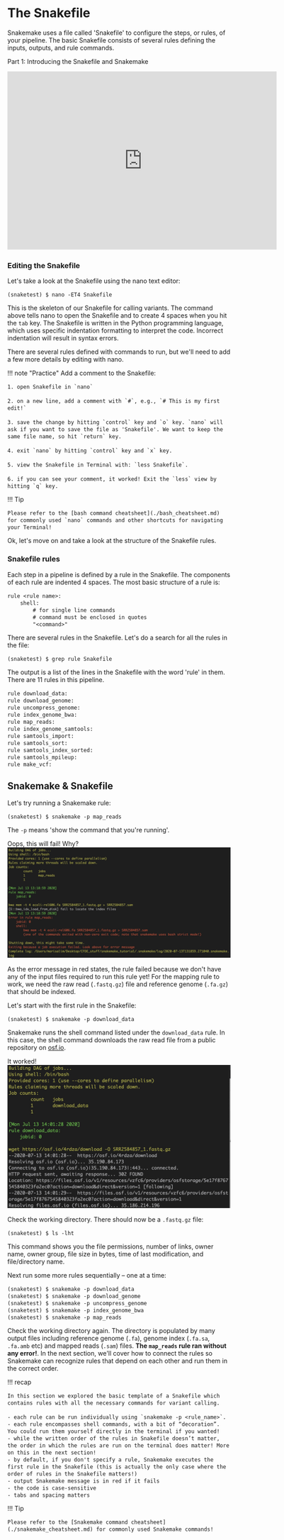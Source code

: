 # The Snakefile

Snakemake uses a file called 'Snakefile' to configure the steps, or rules, of your pipeline. The basic Snakefile consists of several rules defining the inputs, outputs, and rule commands.

Part 1: Introducing the Snakefile and Snakemake

<iframe id="kaltura_player" src="https://cdnapisec.kaltura.com/p/1770401/sp/177040100/embedIframeJs/uiconf_id/29032722/partner_id/1770401?iframeembed=true&playerId=kaltura_player&entry_id=0_843yn8pn&flashvars[mediaProtocol]=rtmp&amp;flashvars[streamerType]=rtmp&amp;flashvars[streamerUrl]=rtmp://www.kaltura.com:1935&amp;flashvars[rtmpFlavors]=1&amp;flashvars[localizationCode]=en&amp;flashvars[leadWithHTML5]=true&amp;flashvars[sideBarContainer.plugin]=true&amp;flashvars[sideBarContainer.position]=left&amp;flashvars[sideBarContainer.clickToClose]=true&amp;flashvars[chapters.plugin]=true&amp;flashvars[chapters.layout]=vertical&amp;flashvars[chapters.thumbnailRotator]=false&amp;flashvars[streamSelector.plugin]=true&amp;flashvars[EmbedPlayer.SpinnerTarget]=videoHolder&amp;flashvars[dualScreen.plugin]=true&amp;flashvars[Kaltura.addCrossoriginToIframe]=true&amp;&wid=0_01cl25yz" width="608" height="402" allowfullscreen webkitallowfullscreen mozAllowFullScreen allow="autoplay *; fullscreen *; encrypted-media *" sandbox="allow-forms allow-same-origin allow-scripts allow-top-navigation allow-pointer-lock allow-popups allow-modals allow-orientation-lock allow-popups-to-escape-sandbox allow-presentation allow-top-navigation-by-user-activation" frameborder="0" title="Kaltura Player"></iframe>


### Editing the Snakefile

Let's take a look at the Snakefile using the nano text editor:
```
(snaketest) $ nano -ET4 Snakefile
```

This is the skeleton of our Snakefile for calling variants. The command above tells nano to open the Snakefile and to create 4 spaces when you hit the `tab` key. The Snakefile is written in the Python programming language, which uses specific indentation formatting to interpret the code. Incorrect indentation will result in syntax errors.

There are several rules defined with commands to run, but we'll need to add a few more details by editing with nano.

!!! note "Practice"
    Add a comment to the Snakefile:

    1. open Snakefile in `nano`

    2. on a new line, add a comment with `#`, e.g., `# This is my first edit!`

    3. save the change by hitting `control` key and `o` key. `nano` will ask if you want to save the file as 'Snakefile'. We want to keep the same file name, so hit `return` key.

    4. exit `nano` by hitting `control` key and `x` key.

    5. view the Snakefile in Terminal with: `less Snakefile`.

    6. if you can see your comment, it worked! Exit the `less` view by hitting `q` key.

!!! Tip

    Please refer to the [bash command cheatsheet](./bash_cheatsheet.md) for commonly used `nano` commands and other shortcuts for navigating your Terminal!

Ok, let's move on and take a look at the structure of the Snakefile rules.

### Snakefile rules

Each step in a pipeline is defined by a rule in the Snakefile. The components of each rule are indented 4 spaces. The most basic structure of a rule is:

```
rule <rule name>:
    shell:
        # for single line commands
        # command must be enclosed in quotes
        "<command>"
```

There are several rules in the Snakefile. Let's do a search for all the rules in the file:

```
(snaketest) $ grep rule Snakefile
```

The output is a list of the lines in the Snakefile with the word 'rule' in them. There are 11 rules in this pipeline.

```
rule download_data:
rule download_genome:
rule uncompress_genome:
rule index_genome_bwa:
rule map_reads:
rule index_genome_samtools:
rule samtools_import:
rule samtools_sort:
rule samtools_index_sorted:
rule samtools_mpileup:
rule make_vcf:
```

## Snakemake & Snakefile

Let's try running a Snakemake rule:

```
(snaketest) $ snakemake -p map_reads
```

The `-p` means 'show the command that you're running'.

Oops, this will fail! Why?
![](../../images/snakemake_rule_error_msg.jpeg)

As the error message in red states, the rule failed because we don't have any of the input files required to run this rule yet! For the mapping rule to work, we need the raw read (`.fastq.gz`) file and reference genome (`.fa.gz`) that should be indexed.

Let's start with the first rule in the Snakefile:
```
(snaketest) $ snakemake -p download_data
```

Snakemake runs the shell command listed under the `download_data` rule. In this case, the shell command downloads the raw read file from a public repository on [osf.io](https://osf.io).

It worked!
![](../../images/snakemake_downloaddata.jpeg)

Check the working directory. There should now be a `.fastq.gz` file:
```
(snaketest) $ ls -lht
```

This command shows you the file permissions, number of links, owner name, owner group, file size in bytes, time of last modification, and file/directory name.

Next run some more rules sequentially – one at a time:
```
(snaketest) $ snakemake -p download_data
(snaketest) $ snakemake -p download_genome
(snaketest) $ snakemake -p uncompress_genome
(snaketest) $ snakemake -p index_genome_bwa
(snaketest) $ snakemake -p map_reads
```

Check the working directory again. The directory is populated by many output files including reference genome (`.fa`), genome index (`.fa.sa`, `.fa.amb` etc) and mapped reads (`.sam`) files. **The `map_reads` rule ran without any error!**. In the next section, we'll cover how to connect the rules so Snakemake can recognize rules that depend on each other and run them in the correct order.


!!! recap

    In this section we explored the basic template of a Snakefile which contains rules with all the necessary commands for variant calling.

    - each rule can be run individually using `snakemake -p <rule_name>`.
    - each rule encompasses shell commands, with a bit of “decoration”. You could run them yourself directly in the terminal if you wanted!
    - while the written order of the rules in Snakefile doesn’t matter, the order in which the rules are run on the terminal does matter! More on this in the next section!
    - by default, if you don't specify a rule, Snakemake executes the first rule in the Snakefile (this is actually the only case where the order of rules in the Snakefile matters!)
    - output Snakemake message is in red if it fails
    - the code is case-sensitive
    - tabs and spacing matters

!!! Tip

    Please refer to the [Snakemake command cheatsheet](./snakemake_cheatsheet.md) for commonly used Snakemake commands!
